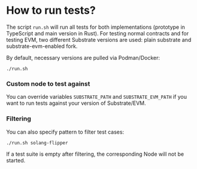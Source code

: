 # How to run tests?

The script `run.sh` will run all tests for both implementations
(prototype in TypeScript and main version in Rust). For testing
normal contracts and for testing EVM, two different Substrate
versions are used: plain substrate and substrate-evm-enabled fork.

By default, necessary versions are pulled via Podman/Docker:
```
./run.sh
```

### Custom node to test against

You can override variables `SUBSTRATE_PATH` and `SUBSTRATE_EVM_PATH` if you want to run tests
against your version of Substrate/EVM.

### Filtering

You can also specify pattern to filter test cases:
```
./run.sh solang-flipper
```
If a test suite is empty after filtering,
the corresponding Node will not be started.
